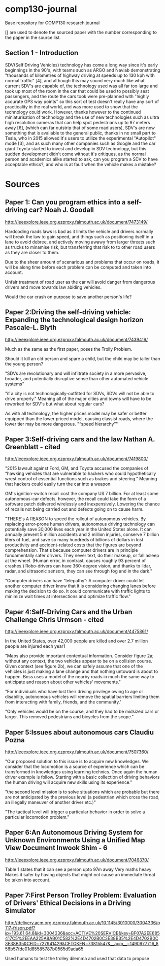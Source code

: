 # comp130-journal
Base repository for COMP130 research journal

[] are used to denote the sourced paper with the number corresponding to the paper in the source list.

## Section 1 - Introduction
SDV(Self Driving Vehicles) technology has come a long way since it's early beginnings in the 90's, with teams such as ARGO and Navlab demonstrating "thousands of kilometres of highway driving at speeds up to 130 kph with normal traffic" [4], and although this may sound very much like what current SDV's are capable of, the technology used was all far too large and took up most of the room in the car that could be used to possibly seat passengers,  and the route the cars took were pre-planned with "highly accurate GPS way points" so this sort of test doesn't really have any sort of practicality in the real world, and was more used to show that the technology could work. However, thanks however to the continued miniaturisation of technology and the use of new technologies such as ultra high resolution cameras that can help spot pedestrians up to 97 meters away [6], (which can far outstrip that of some road users), SDV's are now something that is available to the general public, thanks in no small part to Tesla, who in 2015 allowed it's users to utilize the experimental "Autopilot" mode [3], and as such many other companies such as Google and the car giant Toyota started to invest and develop in SDV technology, but this sudden development didn't come without it's critiques, as the normal person and academics alike started to ask, can you program a SDV to have acceptable ethics?, and who is at fault when the vehicle makes a mistake?





















# Sources
## Paper 1: Can you program ethics into a self-driving car? Noah J. Goodall 
http://ieeexplore.ieee.org.ezproxy.falmouth.ac.uk/document/7473149/

Hardcoding roads laws is bad as it limits the vehicle and drivers normally will break the law to gain speed, and things such as positioning itself in a lane to avoid debree, and actively moving awawy from larger threats such as trucks to minamise risk, but transferring that risk to to other road users as they are closer to them. 

Due to the sheer amount of scenarious and problems that occur on roads, it will be  along time before each problem can be computed and taken into account.

Unfair treatment of road user as the car will avoid danger from dangerous drivers and move towards law abiding vehicles.

Would the car crash on purpose to save another person's life? 

## Paper 2:Driving the self-driving vehicle: Expanding the technological design horizon Pascale-L. Blyth
http://ieeexplore.ieee.org.ezproxy.falmouth.ac.uk/document/7439419/

Much as the same as the first paper, poses the Trolly Problem.

Should it kill an old person and spare a child, but the child may be taller than the young person? 

"SDVs are revolutionary and will infiltrate society in a more pervasive, broader, and potentially disruptive sense than other automated vehicle systems"

"if a city is not technologically-outfitted for SDVs, SDVs will not be able to drive properly." Meaning all of the major cities and towns will have to be reworked for SDV's but what about regular cars?

As with all technology, the higher prices model may be safer or better equipped than the lower priced model, causing classist roads, where the lower tier may be more dangerous. "“speed hierarchy”"

## Paper 3:Self-driving cars and the law Nathan A. Greenblatt - cited
http://ieeexplore.ieee.org.ezproxy.falmouth.ac.uk/document/7419800/

"2015 lawsuit against Ford, GM, and Toyota accused the companies of “hawking vehicles that are vulnerable to hackers who could hypothetically wrest control of essential functions such as brakes and steering.” Meaning that hackers could easily turn the car into a weapon

GM's ignition-switch recall cost the company US 7 billion. For at least some autonomous-car defects, however, the recall could take the form of a software patch delivered wirelessly and inexpensively. Lowering the chance of recalls not being carried out and defects going on to cause harm. 

"THERE's A REASON to speed the rollout of autonomous vehicles. By replacing error-prone human drivers, autonomous driving technology can potentially save 30,000 lives each year in the United States alone. It can annually prevent 5 million accidents and 2 million injuries, conserve 7 billion liters of fuel, and save so many hundreds of billions of dollars in lost productivity and accident-related costs that the figures are beyond comprehension. That's because computer drivers are in principle fundamentally safer drivers. They never text, do their makeup, or fall asleep at the wheel. (Human error, in contrast, causes roughly 93 percent of crashes.) Robo-drivers can have 360-degree vision, and thanks to lidar, radar, and ultrasonic sensors, they can see through fog and in the dark."

"Computer drivers can have “telepathy”: A computer driver could let another computer driver know that it is considering changing lanes before making the decision to do so. It could communicate with traffic lights to minimize wait times at intersections and optimize traffic flow."

## Paper 4:Self-Driving Cars and the Urban Challenge Chris Urmson - cited
http://ieeexplore.ieee.org.ezproxy.falmouth.ac.uk/document/4475861/

In the United States, over 42,000 people are killed and over 2.7 million people are injured each year1

"Maps also provide important contextual information. Consider figure 2a; without any context, the two vehicles appear to be on a collision course. Given context (see figure 2b), we can safely assume that one of the vehicles is just making a lane change and that nothing untoward is about to happen. Boss uses a model of the nearby roads in much the same way to anticipate and reason about other vehicles' movements."

"For individuals who have lost their driving privilege owing to age or disability, autonomous vehicles will remove the spatial barriers limiting them from interacting with family, friends, and the community."

"Only vehicles would be on the course, and they had to be midsized cars or larger. This removed pedestrians and bicycles from the scope."


## Paper 5:Issues about autonomous cars Claudiu Pozna                
http://ieeexplore.ieee.org.ezproxy.falmouth.ac.uk/document/7507360/

"Our proposed solution to this issue is to acquire new knowledges. We consider that the locomotion is a source of experience which can be transformed in knowledges using learning technics. Once again the human driver example is follow. Starting with a basic collection of driving behaviors the human driving will acquire new skills using its experience."

"the second level mission is to solve situations which are probable but there are not anticipated by the previous level (a pedestrian which cross the road, an illegally maneuver of another driver etc.)"

"The tactical level will trigger a particular behavior in order to solve a particular locomotion problem."

## Paper 6:An Autonomous Driving System for Unknown Environments Using a Unified Map View Document Inwook Shim - 6
http://ieeexplore.ieee.org.ezproxy.falmouth.ac.uk/document/7046370/

Table 1 states that it can see a person upto 97m away
Very maths heavy 
Makes it safer by having objects that might not cause an immediate threat be taken into account. 

## Paper 7:First Person Trolley Problem: Evaluation of Drivers' Ethical Decisions in a Driving Simulator
http://delivery.acm.org.ezproxy.falmouth.ac.uk/10.1145/3010000/3004336/p117-frison.pdf?ip=193.61.64.8&id=3004336&acc=ACTIVE%20SERVICE&key=BF07A2EE685417C5%2EEAA225A8AB01C582%2E4D4702B0C3E38B35%2E4D4702B0C3E38B35&CFID=727941429&CFTOKEN=73815547&__acm__=1490977716_858b57fdc01d85585787b0565d9ada65

Used humans to test the trolley dilemma and used that data to propose 
